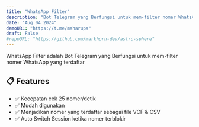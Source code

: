 ```yaml
---
title: "WhatsApp Filter"
description: "Bot Telegram yang Berfungsi untuk mem-filter nomer WhatsApp yang terdaftar"
date: "Aug 04 2024"
demoURL: "https://t.me/maharupa"
draft: False
#repoURL: "https://github.com/markhorn-dev/astro-sphere"
---
```

WhatsApp Filter adalah Bot Telegram yang Berfungsi untuk mem-filter nomer WhatsApp yang terdaftar

## 📋 Features

- ✅ Kecepatan cek 25 nomer/detik
- ✅ Mudah digunakan
- ✅ Menjadikan nomer yang terdaftar sebagai file VCF & CSV
- ✅ Auto Switch Session ketika nomer terblokir
